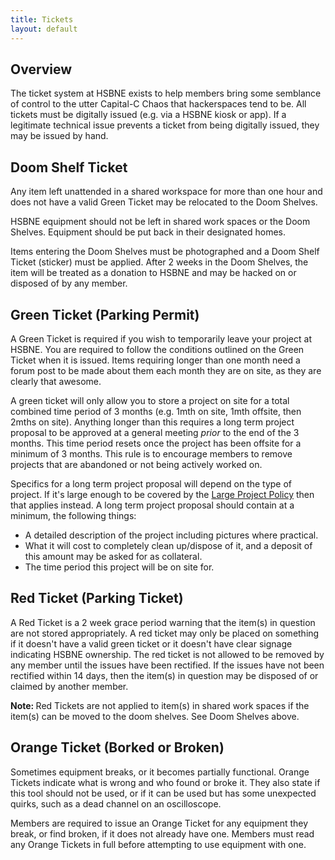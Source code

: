 ```yaml
---
title: Tickets
layout: default
---
```



## Overview

The ticket system at HSBNE exists to help members bring some semblance of control to the utter Capital-C Chaos that hackerspaces tend to be. All tickets must be digitally issued (e.g. via a HSBNE kiosk or app). If a legitimate technical issue prevents a ticket from being digitally issued, they may be issued by hand.

<div class="alert alert-info">

<h2>Doom Shelf Ticket </h2>

<p>
Any item left unattended in a shared workspace for more than one hour and does not have a valid Green Ticket may be relocated to the Doom Shelves.</p>

<p>HSBNE equipment should not be left in shared work spaces or the Doom Shelves. Equipment should be put back in their designated homes.</p>

<p>Items entering the Doom Shelves must be photographed and a Doom Shelf Ticket (sticker) must be applied. After 2 weeks in the Doom Shelves, the item will be treated as a donation to HSBNE and may be hacked on or disposed of by any member.</p>
</div>

<div class="alert alert-success"><h2>Green Ticket (Parking Permit)</h2>

<p>A Green Ticket is required if you wish to temporarily leave your project at HSBNE. You are required to follow the conditions outlined on the Green Ticket when it is issued. Items requiring longer than one month need a forum post to be made about them each month they are on site, as they are clearly that awesome.
</p>
<p>
A green ticket will only allow you to store a project on site for a total combined time period of 3 months (e.g. 1mth on site, 1mth offsite, then 2mths on site). Anything longer than this requires a long term project proposal to be approved at a general meeting <i>prior</i> to the end of the 3 months. This time period resets once the project has been offsite for a minimum of 3 months. This rule is to encourage members to remove projects that are abandoned or not being actively worked on.
</p>
<p>
Specifics for a long term project proposal will depend on the type of project. If it's large enough to be covered by the <a href="https://hsbne.org/admin/largeprojects">Large Project Policy</a> then that applies instead. A long term project proposal should contain at a minimum, the following things:
<ul>
<li>A detailed description of the project including pictures where practical.</li>
<li>What it will cost to completely clean up/dispose of it, and a deposit of this amount may be asked for as collateral.</li>
<li>The time period this project will be on site for.</li>
</ul>
</p>
</div>

<div class="alert alert-danger"><h2>Red Ticket (Parking Ticket)</h2>

<p>A Red Ticket is a 2 week grace period warning that the item(s) in question are not stored appropriately. A red ticket may only be placed on something if it doesn't have a valid green ticket or it doesn't have clear signage indicating HSBNE ownership. The red ticket is not allowed to be removed by any member until the issues have been rectified. If the issues have not been rectified within 14 days, then the item(s) in question may be disposed of or claimed by another member.</p>
  
<b>Note: </b>Red Tickets are not applied to item(s) in shared work spaces if the item(s) can be moved to the doom shelves. See Doom Shelves above.</div>

<div class="alert alert-warning"><h2>Orange Ticket (Borked or Broken)</h2>

<p>Sometimes equipment breaks, or it becomes partially functional. Orange Tickets indicate what is wrong and who found or broke it. They also state if this tool should not be used, or if it can be used but has some unexpected quirks, such as a dead channel on an oscilloscope.</p>

Members are required to issue an Orange Ticket for any equipment they break, or find broken, if it does not already have one. Members must read any Orange Tickets in full before attempting to use equipment with one.

</div>
